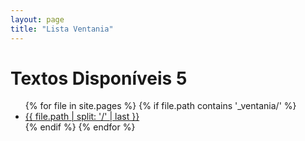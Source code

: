 ```yaml
---
layout: page
title: "Lista Ventania"
---
```


<h1>Textos Disponíveis 5</h1>

<ul>
{% for file in site.pages %}
  {% if file.path contains '_ventania/' %}
    <li><a href="{{ file.url }}">{{ file.path | split: '/' | last }}</a></li>
  {% endif %}
{% endfor %}
</ul>
